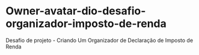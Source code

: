 # Owner-avatar-dio-desafio-organizador-imposto-de-renda
Desafio de projeto - Criando Um Organizador de Declaração de Imposto de Renda 

